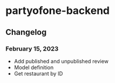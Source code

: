 # partyofone-backend

## Changelog

### February 15, 2023

-   Add published and unpublished review
-   Model definition
-   Get restaurant by ID
